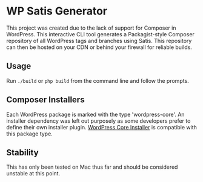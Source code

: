 WP Satis Generator
========

This project was created due to the lack of support for Composer in WordPress. This interactive CLI tool generates a Packagist-style Composer repository of all WordPress tags and branches using Satis. This repository can then be hosted on your CDN or behind your firewall for reliable builds.

Usage
----
Run `./build` or `php build` from the command line and follow the prompts.

Composer Installers
----
Each WordPress package is marked with the type 'wordpress-core'. An installer dependency was left out purposely as some developers prefer to define their own installer plugin. [WordPress Core Installer](https://github.com/johnpbloch/wordpress-core-installer) is compatible with this package type.

Stability
-----
This has only been tested on Mac thus far and should be considered unstable at this point.
